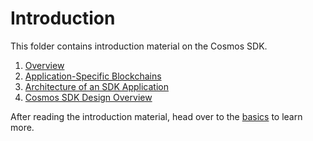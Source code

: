 <!--
order: false
parent:
  order: 1
-->

# Introduction

This folder contains introduction material on the Cosmos SDK.

1. [Overview](./overview.md)
2. [Application-Specific Blockchains](./why-app-specific.md)
3. [Architecture of an SDK Application](./sdk-app-architecture.md)
4. [Cosmos SDK Design Overview](./sdk-design.md)

After reading the introduction material, head over to the [basics](../high-level-concepts/README.md) to learn more.
